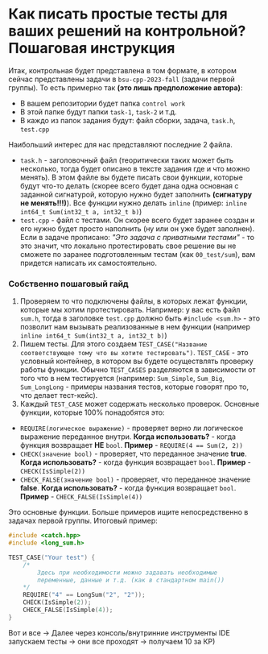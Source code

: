 # Как писать простые тесты для ваших решений на контрольной? Пошаговая инструкция

Итак, контрольная будет представлена в том формате, в котором сейчас представлены задачи в `bsu-cpp-2023-fall` (задачи первой группы). То есть примерно так **(это лишь предположение автора)**:
 - В вашем репозитории будет папка `control work`
 - В этой папке будут папки `task-1`, `task-2` и т.д.
 - В каждо из папок задания будут: файл сборки, задача, `task.h`, `test.cpp`

Наибольший интерес для нас представляют последние 2 файла.
 - `task.h` - заголовочный файл (теоритически таких может быть несколько, тогда будет описано в тексте задания где и что можно менять). В этом файле вы будете писать свои функции, которые будут что-то делать (скорее всего будет дана одна основная с заданной сигнатурой, которую нужно будет заполнить **(сигнатуру не менять!!!)**). Все функции нужно делать `inline` (пример: `inline int64_t Sum(int32_t a, int32_t b)`)
 - `test.cpp` - файл с тестами. Он скорее всего будет заранее создан и его нужно будет просто наполнить (ну или он уже будет заполнен). Если в задаче прописано: *"Это задача с приватными тестами"* - то это значит, что локально протестировать свое решение вы не сможете по заранее подготовленным тестам (как `00_test/sum`), вам придется написать их самостоятельно.

### Собственно пошаговый гайд

1. Проверяем то что подключены файлы, в которых лежат функции, которые мы хотим протестировать. Например: у вас есть файл `sum.h`, тогда в заголовке `test.cpp` должно быть `#include <sum.h>` - это позволит нам вызывать реализованные в нем функции (например `inline int64_t Sum(int32_t a, int32_t b)`)
2. Пишем тесты. Для этого создаем `TEST_CASE("Название соответствующее тому что вы хотите тестировать")`. `TEST_CASE` - это условный контейнер, в котором вы будете осуществлять проверку работы функции. Обычно `TEST_CASES` разделяются в зависимости от того что в нем тестируется (например: `Sum_Simple`, `Sum_Big`, `Sum_LongLong` - примеры названия тестов, которые говорят про то, что делает тест-кейс).
3. Каждый `TEST_CASE` может содержать несколько проверок. Основные функции, которые 100% понадобятся это:
 - `REQUIRE(логическое выражение)` - проверяет верно ли логическое выражение переданное внутри. **Когда использовать?** - когда функция возвращает **НЕ** `bool`. **Пример** - `REQUIRE(4 == Sum(2, 2))`
 - `CHECK(значение bool)` - проверяет, что переданное значение **true**. **Когда использовать?** - когда функция возвращает `bool`. **Пример** - `CHECK(IsSimple(2))`
 - `CHECK_FALSE(значение bool)` - проверяет, что переданное значение **false**. **Когда использовать?** - когда функция возвращает `bool`. **Пример** - `CHECK_FALSE(IsSimple(4))`

Это основные функции. Больше примеров ищите непосредственно в задачах первой группы. Итоговый пример:
```c++
#include <catch.hpp>
#include <long_sum.h>

TEST_CASE("Your test") {
    /*
        Здесь при необходимости можно задавать необходимые 
        переменные, данные и т.д. (как в стандартном main())
    */
    REQUIRE("4" == LongSum("2", "2"));
    CHECK(IsSimple(2));
    CHECK_FALSE(IsSimple(4));
}
```

Вот и все -> Далее через консоль/внутринние инструменты IDE запускаем тесты -> они все проходят -> получаем 10 за КР)
